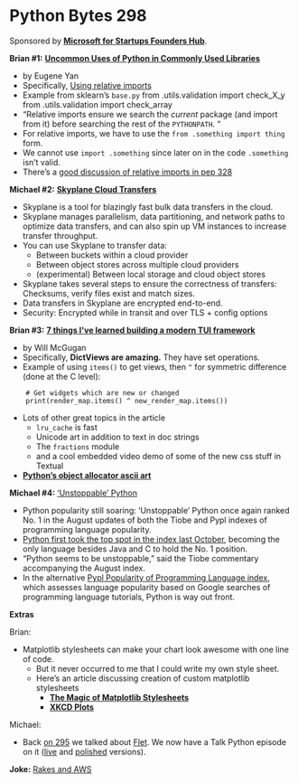 # Python Bytes 298

Sponsored by [**Microsoft for Startups Founders Hub**](http://pythonbytes.fm/foundershub2022).

**Brian #1:** [**Uncommon Uses of Python in Commonly Used Libraries**](https://eugeneyan.com/writing/uncommon-python/)
[](https://eugeneyan.com/writing/uncommon-python/)
- by Eugene Yan
- Specifically, [Using relative imports](https://eugeneyan.com/writing/uncommon-python/#using-relative-imports-almost-all-the-time)
- Example from sklearn’s `base.py`
    from .utils.validation import check_X_y
    from .utils.validation import check_array
- “Relative imports ensure we search the *current* package (and import from it) before searching the rest of the `PYTHONPATH`. “
- For relative imports, we have to use the `from .something import thing` form. 
- We cannot use `import .something` since later on in the code `.something` isn’t valid.
- There’s a [good discussion of relative imports in pep 328](https://peps.python.org/pep-0328/#guido-s-decision)

**Michael #2:** [**Skyplane Cloud Transfers**](https://twitter.com/aikidouke/status/1549687841265008642?s=12&t=LyRHbdObe2ee-wWTwuLslA)

- Skyplane is a tool for blazingly fast bulk data transfers in the cloud. 
- Skyplane manages parallelism, data partitioning, and network paths to optimize data transfers, and can also spin up VM instances to increase transfer throughput.
- You can use Skyplane to transfer data: 
    - Between buckets within a cloud provider 
    - Between object stores across multiple cloud providers 
    - (experimental) Between local storage and cloud object stores 
- Skyplane takes several steps to ensure the correctness of transfers: Checksums, verify files exist and match sizes.
- Data transfers in Skyplane are encrypted end-to-end.
- Security: Encrypted while in transit and over TLS + config options

**Brian #3:** [**7 things I've learned building a modern TUI framework**](https://www.textualize.io/blog/posts/7-things-about-terminals)

- by Will McGugan
- Specifically, **DictViews are amazing.** They have set operations.
- Example of using `items()` to get views, then `^` for symmetric difference (done at the C level):

```
    # Get widgets which are new or changed
    print(render_map.items() ^ new_render_map.items())
```

- Lots of other great topics in the article
    - `lru_cache` is fast
    - Unicode art in addition to text in doc strings
    - The `fractions` module
    - and a cool embedded video demo of some of the new css stuff in Textual
- [**Python’s object allocator ascii art**](https://github.com/python/cpython/blob/4b4439daed3992a5c5a83b86596d6e00ac3c1203/Objects/obmalloc.c#L778)

**Michael #4:** [‘Unstoppable’ Python](https://www.infoworld.com/article/3669232/python-popularity-still-soaring.html)

- Python popularity still soaring: ‘Unstoppable’ Python once again ranked No. 1 in the August updates of both the Tiobe and Pypl indexes of programming language popularity.
- [Python first took the top spot in the index last October](https://www.infoworld.com/article/3636789/python-tops-tiobe-language-index.html), becoming the only language besides Java and C to hold the No. 1 position.
- “Python seems to be unstoppable,” said the Tiobe commentary accompanying the August index.
- In the alternative [Pypl Popularity of Programming Language index](https://pypl.github.io/PYPL.html), which assesses language popularity based on Google searches of programming language tutorials, Python is way out front.

**Extras** 

Brian:

- Matplotlib stylesheets can make your chart look awesome with one line of code.
    - But it never occurred to me that I could write my own style sheet.
    - Here’s an article discussing creation of custom matplotlib stylesheets
        - [**The Magic of Matplotlib Stylesheets**](https://www.datafantic.com/the-magic-of-matplotlib-stylesheets/)
        - [**XKCD Plots**](https://jakevdp.github.io/blog/2013/07/10/XKCD-plots-in-matplotlib/)

Michael:

- Back [on 295](https://pythonbytes.fm/episodes/show/295/flutter-python-gui-apps) we talked about [Flet](https://flet.dev). We now have a Talk Python episode on it ([live](https://www.youtube.com/watch?v=kxsLRRY2xZA) and [polished](https://talkpython.fm/episodes/show/378/flet-flutter-apps-in-python) versions).

**Joke:** [Rakes and AWS](https://twitter.com/PR0GRAMMERHUM0R/status/1550254320637157379)

